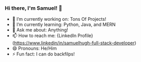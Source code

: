 ### Hi there, I'm Samuel! 👋


- 🔭 I’m currently working on: Tons Of Projects!
- 🌱 I’m currently learning: Python, Java, and MERN
- 💬 Ask me about: Anything!
- 📫 How to reach me: {LinkedIn Profile} (https://www.linkedin/in/samuelhugh-full-stack-developer)
- 😄 Pronouns: He/Him
- ⚡ Fun fact: I can do backfilps!
